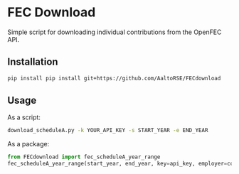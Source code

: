 # FEC Download

Simple script for downloading individual contributions from the OpenFEC API.

## Installation

```bash
pip install pip install git+https://github.com/AaltoRSE/FECdownload
```

## Usage

As a script:
```bash
download_scheduleA.py -k YOUR_API_KEY -s START_YEAR -e END_YEAR
```

As a package:
```python
from FECdownload import fec_scheduleA_year_range
fec_scheduleA_year_range(start_year, end_year, key=api_key, employer=company)
```
